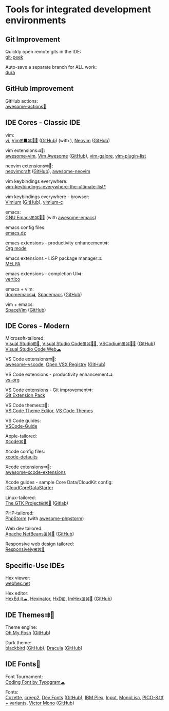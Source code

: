 
# Tools for integrated development environments

## Git Improvement

Quickly open remote gits in the IDE:  
[git-peek](https://github.com/Jarred-Sumner/git-peek)

Auto-save a separate branch for ALL work:  
[dura](https://github.com/tkellogg/dura)

## GitHub Improvement

GitHub actions:  
[awesome-actions💩](https://github.com/sdras/awesome-actions)

## IDE Cores - Classic IDE

vim:  
[vi](https://ex-vi.sourceforge.net/),
[Vim⊞■⌘🐧🤖](https://www.vim.org/) ([GitHub](https://github.com/vim/vim)) (with ),
[Neovim](https://neovim.io/) ([GitHub](https://github.com/neovim/neovim))

vim extensions⇉💩:  
[awesome-vim](https://github.com/akrawchyk/awesome-vim),
[Vim Awesome](https://vimawesome.com/) ([GitHub](https://github.com/vim-awesome/vim-awesome)),
[vim-galore](https://github.com/mhinz/vim-galore),
[vim-plugin-list](https://github.com/altermo/vim-plugin-list)

neovim extensions⇉💩:  
[neovimcraft](https://neovimcraft.com/) ([GitHub](https://github.com/neurosnap/neovimcraft)),
[awesome-neovim](https://github.com/rockerBOO/awesome-neovim)

vim keybindings everywhere:  
[vim-keybindings-everywhere-the-ultimate-list*](https://github.com/erikw/vim-keybindings-everywhere-the-ultimate-list)

vim keybindings everywhere - browser:  
[Vimium](https://vimium.github.io/) ([GitHub](https://github.com/philc/vimium)),
[vimium-c](https://github.com/gdh1995/vimium-c)

emacs:  
[GNU Emacs⊞⌘🐧🆓](https://www.gnu.org/software/emacs/) (with [awesome-emacs](https://github.com/emacs-tw/awesome-emacs))

emacs config files:  
[emacs.dz](https://github.com/caisah/emacs.dz)

emacs extensions - productivity enhancement⇉:  
[Org mode](https://orgmode.org/)

emacs extensions - LISP package manager⇉:  
[MELPA](https://melpa.org/)

emacs extensions - completion UI⇉:  
[vertico](https://github.com/minad/vertico)

emacs + vim:  
[doomemacs⇉](https://github.com/doomemacs/doomemacs),
[Spacemacs](https://www.spacemacs.org/) ([GitHub](https://github.com/syl20bnr/spacemacs))

vim + emacs:  
[SpaceVim](https://spacevim.org/) ([GitHub](https://github.com/SpaceVim/SpaceVim))

## IDE Cores - Modern

Microsoft-tailored:  
[Visual Studio⊞🧛](https://visualstudio.microsoft.com/),
[Visual Studio Code⊞⌘🐧🧛](https://code.visualstudio.com/),
[VSCodium⊞⌘🐧🆓](https://vscodium.com/) ([GitHub](https://github.com/VSCodium/vscodium))
[Visual Studio Code Web☁](https://vscode.dev/)

VS Code extensions⇉💩:  
[awesome-vscode](https://github.com/viatsko/awesome-vscode),
[Open VSX Registry](https://open-vsx.org/) ([GitHub](https://github.com/eclipse/openvsx))

VS Code extensions - productivity enhancement⇉:  
[vs-org](https://github.com/boydvoid/vs-org)

VS Code extensions - Git improvement⇉:  
[Git Extension Pack](https://marketplace.visualstudio.com/items?itemName=donjayamanne.git-extension-pack)

VS Code themes⇉💩:  
[VS Code Theme Editor](https://themes.vscode.one/),
[VS Code Themes](https://vscodethemes.com/)

VS Code guides:  
[VSCode-Guide](https://github.com/mikeroyal/VSCode-Guide)

Apple-tailored:  
[Xcode⌘🍎](https://developer.apple.com/xcode/)

Xcode config files:  
[xcode-defaults](https://github.com/ctreffs/xcode-defaults)

Xcode extensions⇉💩:  
[awesome-xcode-extensions](https://github.com/theswiftdev/awesome-xcode-extensions)

Xcode guides - sample Core Data/CloudKit config:  
[iCloudCoreDataStarter](https://github.com/jazzychad/iCloudCoreDataStarter)

Linux-tailored:  
[The GTK Project⊞⌘🐧](https://gtk.org/) ([Gitlab](https://gitlab.gnome.org/GNOME/gtk/))

PHP-tailored:  
[PhpStorm](https://www.jetbrains.com/phpstorm/) (with [awesome-phpstorm](https://github.com/WyriHaximus/awesome-phpstorm))

Web dev tailored:  
[Apache NetBeans⊞⌘🐧](https://netbeans.apache.org/) ([GitHub](https://github.com/apache/netbeans))

Responsive web design tailored:  
[Responsively⊞⌘🐧](https://responsively.app/)

## Specific-Use IDEs

Hex viewer:  
[webhex.net](https://en.webhex.net/)

Hex editor:  
[HexEd.it☁](https://hexed.it/),
[Hexinator](https://hexinator.com/),
[HxD⊞](https://mh-nexus.de/en/hxd/),
[ImHex⊞⌘🐧](https://imhex.werwolv.net/) ([GitHub](https://github.com/WerWolv/ImHex))

## IDE Themes⇉💩

Theme engine:  
[Oh My Posh](https://ohmyposh.dev/) ([GitHub](https://github.com/jandedobbeleer/oh-my-posh))

Dark theme:  
[blackbird](https://blackbird.mattglei.ch/) ([GitHub](https://github.com/blackbirdtheme)),
[Dracula](https://draculatheme.com/) ([GitHub](https://github.com/dracula/dracula-theme))

## IDE Fonts💩

Font Tournament:  
[Coding Font by Typogram☁](https://www.codingfont.com/)

Fonts:  
[Cozette](https://github.com/slavfox/Cozette),
[creep2](https://github.com/raymond-w-ko/creep2),
[Dev Fonts](https://devfonts.gafi.dev/) ([GitHub](https://github.com/Gaafar/dev-fonts)),
[IBM Plex](https://github.com/IBM/plex),
[Input](https://input.djr.com/),
[MonoLisa](https://www.monolisa.dev/),
[PICO-8.ttf + variants](https://www.lexaloffle.com/bbs/?tid=3760),
[Victor Mono](https://rubjo.github.io/victor-mono/) ([GitHub](https://github.com/rubjo/victor-mono))
